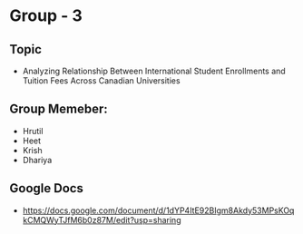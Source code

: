 

# Group - 3

## Topic 

  - Analyzing Relationship Between International Student Enrollments and 
Tuition Fees Across Canadian Universities

## Group Memeber: 

  - Hrutil
  - Heet
  - Krish
  - Dhariya

## Google Docs 

  - https://docs.google.com/document/d/1dYP4ItE92BIgm8Akdy53MPsKOqkCMQWyTJfM6b0z87M/edit?usp=sharing 
